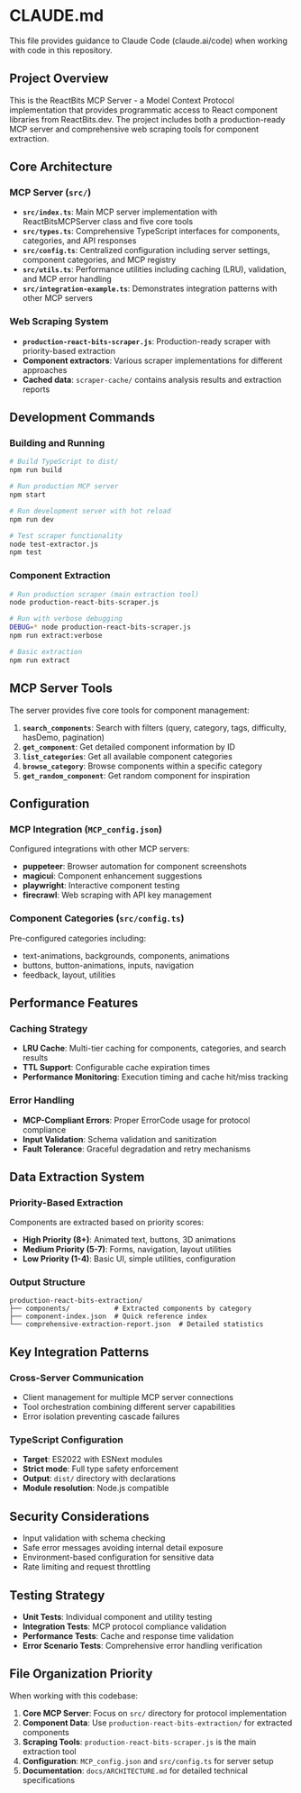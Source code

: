 # CLAUDE.md

This file provides guidance to Claude Code (claude.ai/code) when working with code in this repository.

## Project Overview

This is the ReactBits MCP Server - a Model Context Protocol implementation that provides programmatic access to React component libraries from ReactBits.dev. The project includes both a production-ready MCP server and comprehensive web scraping tools for component extraction.

## Core Architecture

### MCP Server (`src/`)
- **`src/index.ts`**: Main MCP server implementation with ReactBitsMCPServer class and five core tools
- **`src/types.ts`**: Comprehensive TypeScript interfaces for components, categories, and API responses
- **`src/config.ts`**: Centralized configuration including server settings, component categories, and MCP registry
- **`src/utils.ts`**: Performance utilities including caching (LRU), validation, and MCP error handling
- **`src/integration-example.ts`**: Demonstrates integration patterns with other MCP servers

### Web Scraping System
- **`production-react-bits-scraper.js`**: Production-ready scraper with priority-based extraction
- **Component extractors**: Various scraper implementations for different approaches
- **Cached data**: `scraper-cache/` contains analysis results and extraction reports

## Development Commands

### Building and Running
```bash
# Build TypeScript to dist/
npm run build

# Run production MCP server
npm start

# Run development server with hot reload
npm run dev

# Test scraper functionality
node test-extractor.js
npm test
```

### Component Extraction
```bash
# Run production scraper (main extraction tool)
node production-react-bits-scraper.js

# Run with verbose debugging
DEBUG=* node production-react-bits-scraper.js
npm run extract:verbose

# Basic extraction
npm run extract
```

## MCP Server Tools

The server provides five core tools for component management:

1. **`search_components`**: Search with filters (query, category, tags, difficulty, hasDemo, pagination)
2. **`get_component`**: Get detailed component information by ID
3. **`list_categories`**: Get all available component categories
4. **`browse_category`**: Browse components within a specific category
5. **`get_random_component`**: Get random component for inspiration

## Configuration

### MCP Integration (`MCP_config.json`)
Configured integrations with other MCP servers:
- **puppeteer**: Browser automation for component screenshots
- **magicui**: Component enhancement suggestions  
- **playwright**: Interactive component testing
- **firecrawl**: Web scraping with API key management

### Component Categories (`src/config.ts`)
Pre-configured categories including:
- text-animations, backgrounds, components, animations
- buttons, button-animations, inputs, navigation
- feedback, layout, utilities

## Performance Features

### Caching Strategy
- **LRU Cache**: Multi-tier caching for components, categories, and search results
- **TTL Support**: Configurable cache expiration times
- **Performance Monitoring**: Execution timing and cache hit/miss tracking

### Error Handling
- **MCP-Compliant Errors**: Proper ErrorCode usage for protocol compliance
- **Input Validation**: Schema validation and sanitization
- **Fault Tolerance**: Graceful degradation and retry mechanisms

## Data Extraction System

### Priority-Based Extraction
Components are extracted based on priority scores:
- **High Priority (8+)**: Animated text, buttons, 3D animations
- **Medium Priority (5-7)**: Forms, navigation, layout utilities
- **Low Priority (1-4)**: Basic UI, simple utilities, configuration

### Output Structure
```
production-react-bits-extraction/
├── components/           # Extracted components by category
├── component-index.json  # Quick reference index
└── comprehensive-extraction-report.json  # Detailed statistics
```

## Key Integration Patterns

### Cross-Server Communication
- Client management for multiple MCP server connections
- Tool orchestration combining different server capabilities
- Error isolation preventing cascade failures

### TypeScript Configuration
- **Target**: ES2022 with ESNext modules
- **Strict mode**: Full type safety enforcement
- **Output**: `dist/` directory with declarations
- **Module resolution**: Node.js compatible

## Security Considerations

- Input validation with schema checking
- Safe error messages avoiding internal detail exposure
- Environment-based configuration for sensitive data
- Rate limiting and request throttling

## Testing Strategy

- **Unit Tests**: Individual component and utility testing
- **Integration Tests**: MCP protocol compliance validation
- **Performance Tests**: Cache and response time validation
- **Error Scenario Tests**: Comprehensive error handling verification

## File Organization Priority

When working with this codebase:
1. **Core MCP Server**: Focus on `src/` directory for protocol implementation
2. **Component Data**: Use `production-react-bits-extraction/` for extracted components
3. **Scraping Tools**: `production-react-bits-scraper.js` is the main extraction tool
4. **Configuration**: `MCP_config.json` and `src/config.ts` for server setup
5. **Documentation**: `docs/ARCHITECTURE.md` for detailed technical specifications
